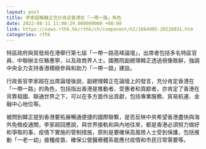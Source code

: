 ```yaml
---
layout: post
title: 李家超稱韓正充分肯定香港在「一帶一路」角色
date: 2022-08-31 11:00:29.000000000 +08:00
link: https://news.rthk.hk/rthk/ch/component/k2/1664905-20220831.htm
categories: rthk
---
```


特區政府與貿發局在港舉行第七屆「一帶一路高峰論壇」，出席者包括多名特區官員、中聯辦主任駱惠寧，以及政商界人士。國務院副總理韓正透過視像致辭，強調中央全力支持香港積極參與和助力「一帶一路」建設。

行政長官李家超在出席論壇後說，副總理韓正在論壇上的發言，充分肯定香港在「一帶一路」的角色，包括指出香港是推動者、受惠者和貢獻者，亦肯定了香港在背靠祖國、聯通世界之下，可以在多方面作出貢獻，包括專業服務、貿易航運、金融中心地位等。

被問到韓正提到香港要拓展暢通便捷的國際聯繫，是否反映中央希望香港盡快與海外免檢疫通關，李家超回應說，與世界接軌和與內地往來，都是香港必須努力做好和爭取的事，疫情下實施的管制措施，原則是要確保高風險人士受到保護，包括推動「一老一幼」接種疫苗、確保公營醫療體系能應付疫情和市民日常需要等。
